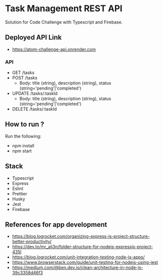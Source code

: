 
# Task Management REST API

Solution for Code Challenge with Typescript and Firebase.
  
## Deployed API Link
- https://atom-challenge-api.onrender.com

### API
- GET /tasks
- POST /tasks
  - Body: title (string), description (string), status (string='pending'|'completed')
- UPDATE /tasks/:taskId
  - Body: title (string), description (string), status (string='pending'|'completed')
- DELETE /tasks/:taskId

## How to run ?
Run the following:
- npm install
- npm start

## Stack
 - Typescript
 - Express
 - Eslint
 - Prettier
 - Husky
 - Jest
 - Firebase

## References for app development
 - https://blog.logrocket.com/organizing-express-js-project-structure-better-productivity/
 - https://dev.to/mr_ali3n/folder-structure-for-nodejs-expressjs-project-435l
 - https://blog.logrocket.com/unit-integration-testing-node-js-apps/
 - https://www.browserstack.com/guide/unit-testing-for-nodejs-using-jest
 - https://medium.com/@ben.dev.io/clean-architecture-in-node-js-39c3358d46f3

